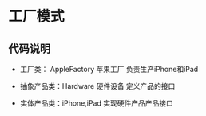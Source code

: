 # 工厂模式

## 代码说明

* 工厂类： AppleFactory 苹果工厂
负责生产iPhone和iPad

* 抽象产品类：Hardware 硬件设备
定义产品的接口

* 实体产品类：iPhone,iPad
实现硬件产品产品接口